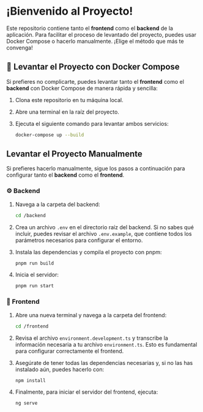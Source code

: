 # ¡Bienvenido al Proyecto!

Este repositorio contiene tanto el **frontend** como el **backend** de la aplicación. Para facilitar el proceso de levantado del proyecto, puedes usar Docker Compose o hacerlo manualmente. ¡Elige el método que más te convenga!

## 🐳 Levantar el Proyecto con Docker Compose

Si prefieres no complicarte, puedes levantar tanto el **frontend** como el **backend** con Docker Compose de manera rápida y sencilla:

1. Clona este repositorio en tu máquina local.
2. Abre una terminal en la raíz del proyecto.
3. Ejecuta el siguiente comando para levantar ambos servicios:
   
   ```bash
   docker-compose up --build

##  Levantar el Proyecto Manualmente

Si prefieres hacerlo manualmente, sigue los pasos a continuación para configurar tanto el **backend** como el **frontend**.

### ⚙️ Backend

1.  Navega a la carpeta del backend:

    ```bash
    cd /backend
    ```

2.  Crea un archivo `.env` en el directorio raíz del backend. Si no sabes qué incluir, puedes revisar el archivo `.env.example`, que contiene todos los parámetros necesarios para configurar el entorno.

3.  Instala las dependencias y compila el proyecto con pnpm:

    ```bash
    pnpm run build
    ```

4.  Inicia el servidor:

    ```bash
    pnpm run start
    ```
    
### 🎨 Frontend

1.  Abre una nueva terminal y navega a la carpeta del frontend:

    ```bash
    cd /frontend
    ```

2. Revisa el archivo `environment.development.ts` y transcribe la información necesaria a tu archivo `environment.ts`. Esto es fundamental para configurar correctamente el frontend.

3.  Asegúrate de tener todas las dependencias necesarias y, si no las has instalado aún, puedes hacerlo con:

    ```bash
    npm install
    ```

4.  Finalmente, para iniciar el servidor del frontend, ejecuta:

    ```bash
    ng serve
    ```
